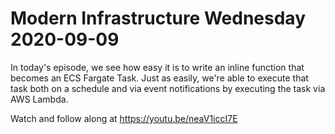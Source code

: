 # Modern Infrastructure Wednesday 2020-09-09

In today's episode, we see how easy it is to write an inline function that becomes an ECS Fargate Task.
Just as easily, we're able to execute that task both on a schedule and via event notifications by
executing the task via AWS Lambda.

Watch and follow along at https://youtu.be/neaV1iccI7E

